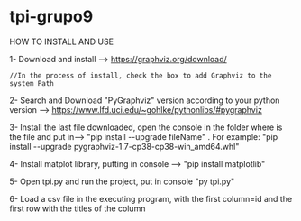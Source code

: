 # tpi-grupo9
HOW TO INSTALL AND USE

1- Download and install --> https://graphviz.org/download/
    
    //In the process of install, check the box to add Graphviz to the system Path
    
2- Search and Download "PyGraphviz" version according to your python version --> https://www.lfd.uci.edu/~gohlke/pythonlibs/#pygraphviz

3- Install the last file downloaded, open the console in the folder where is the file and put in--> "pip install --upgrade fileName" . For example: "pip install --upgrade pygraphviz-1.7-cp38-cp38-win_amd64.whl"

4- Install matplot library, putting in console --> "pip install matplotlib"

5- Open tpi.py and run the project, put in console "py tpi.py"

6- Load a csv file in the executing program, with the first column=id and the first row with the titles of the column
